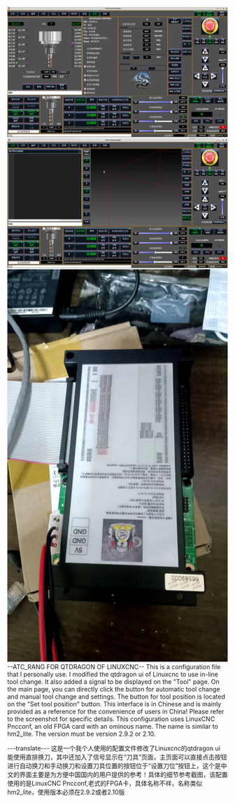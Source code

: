 ![screen](./screenshots/截图_2024-05-03_12-24-53.png)
![screen](./screenshots/截图_2024-05-03_13-06-54.png)
![screen](./screenshots/ka.jpg)
--ATC_RANG FOR QTDRAGON OF LINUXCNC--
This is a configuration file that I personally use. I modified the qtdragon ui of Linuxcnc to use in-line tool change. It also added a signal to be displayed on the "Tool" page. On the main page, you can directly click the button for automatic tool change and manual tool change and settings. The button for tool position is located on the "Set tool position" button. This interface is in Chinese and is mainly provided as a reference for the convenience of users in China! Please refer to the screenshot for specific details. This configuration uses LinuxCNC Pncconf, an old FPGA card with an ominous name. The name is similar to hm2_lite. The version must be version 2.9.2 or 2.10.

---translate---
这是一个我个人使用的配置文件修改了Linuxcnc的qtdragon ui 能使用直排换刀，其中还加入了信号显示在“刀具”页面，主页面可以直接点击按钮进行自动换刀和手动换刀和设置刀具位置的按钮位于“设置刀位”按钮上，这个是中文的界面主要是为方便中国国内的用户提供的参考！具体的细节参考截图，该配置使用的是LinuxCNC Pncconf,老式的FPGA卡，具体名称不祥，名称类似hm2_lite，使用版本必须在2.9.2或者2.10版
